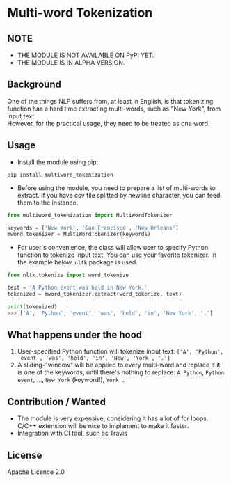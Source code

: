# Multi-word Tokenization

## NOTE
* THE MODULE IS NOT AVAILABLE ON PyPI YET.
* THE MODULE IS IN ALPHA VERSION.

## Background
One of the things NLP suffers from, at least in English, is that tokenizing function has a hard time extracting multi-words, such as "New York", from input text.<br>
However, for the practical usage, they need to be treated as one word.

## Usage
* Install the module using pip:

```
pip install multiword_tokenization
```

* Before using the module, you need to prepare a list of multi-words to extract. If you have csv file splitted by newline character, you can feed them to the instance.

```python
from multiword_tokenization import MultiWordTokenizer

keywords = ['New York', 'San Francisco', 'New Orleans']
mword_tokenizer = MultiWordTokenizer(keywords)
```

* For user's convenience, the class will allow user to specify Python function to tokenize input text. You can use your favorite tokenizer. In the example below, `nltk` package is used.

```python
from nltk.tokenize import word_tokenize

text = 'A Python event was held in New York.'
tokenized = mword_tokenizer.extract(word_tokenize, text)

print(tokenized)
>>> ['A', 'Python', 'event', 'was', 'held', 'in', 'New York', '.']
```

## What happens under the hood
1. User-specified Python function will tokenize input text: 
`['A', 'Python', 'event', 'was', 'held', 'in', 'New', 'York', '.']`
2. A sliding-"window" will be applied to every multi-word and replace if it is one of the keywords, until there's nothing to replace: `A Python`, `Python event`, ..., `New York` (keyword!), `York .`


## Contribution / Wanted
* The module is very expensive, considering it has a lot of for loops. C/C++ extension will be nice to implement to make it faster.
* Integration with CI tool, such as Travis


## License
Apache Licence 2.0